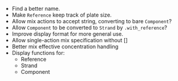 
- Find a better name.
- Make `Reference` keep track of plate size.
- Allow mix actions to accept string, converting to bare `Component`?
- Allow `Component` to be converted to `Strand` by `.with_reference`?
- Improve display format for more general use.
- Allow single-action mix specification without []
- Better mix effective concentration handling
- Display functions for:
    - Reference
    - Strand
    - Component
